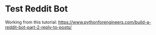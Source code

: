 # Test Reddit Bot

Working from this tutorial: https://www.pythonforengineers.com/build-a-reddit-bot-part-2-reply-to-posts/